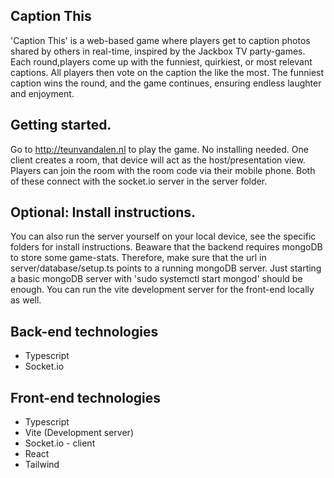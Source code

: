 ## Caption This
'Caption This' is a web-based game where players get to caption photos shared by others in real-time, inspired by the Jackbox TV party-games. Each round,players come up with the funniest, quirkiest, or most relevant captions. All players then vote on the caption the like the most. The funniest caption wins the round, and the game continues, ensuring endless laughter and enjoyment. 

## Getting started. 
Go to http://teunvandalen.nl to play the game. No installing needed. One client creates a room, that device will act as the host/presentation view. Players can join the room with the room code via their mobile phone. Both of these connect with the socket.io server in the server folder.

## Optional: Install instructions.
You can also run the server yourself on your local device, see the specific folders for install instructions. Beaware that the backend requires mongoDB to store some game-stats. Therefore, make sure that the url in server/database/setup.ts points to a running mongoDB server. Just starting a basic mongoDB server with 'sudo systemctl start mongod' should be enough. 
You can run the vite development server for the front-end locally as well. 

## Back-end technologies
- Typescript
- Socket.io

## Front-end technologies
- Typescript
- Vite (Development server)
- Socket.io - client
- React
- Tailwind

